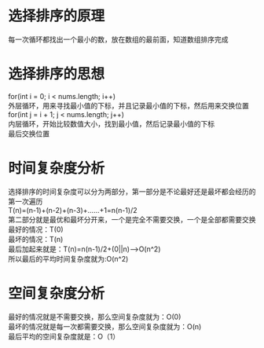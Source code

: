 # 选择排序的原理
每一次循环都找出一个最小的数，放在数组的最前面，知道数组排序完成
# 选择排序的思想
for(int i = 0; i < nums.length; i++)<br>
外层循环，用来寻找最小值的下标，并且记录最小值的下标，然后用来交换位置<br>
for(int j = i + 1; j < nums.length; j++)<br>
内层循环，开始比较数值大小，找到最小值，然后记录最小值的下标<br>
最后交换位置
# 时间复杂度分析
选择排序的时间复杂度可以分为两部分，第一部分是不论最好还是最坏都会经历的第一次遍历<br>
T(n)=(n-1)+(n-2)+(n-3)+……+1=n(n-1)/2<br>
第二部分就是最优和最坏分开来，一个是完全不需要交换，一个是全部都需要交换<br>
最好的情况：T(0)<br>
最坏的情况：T(n)<br>
最后加起来就是：T(n)=n(n-1)/2+(0||n)——>O(n^2)<br>
所以最后的平均时间复杂度就为:O(n^2)
# 空间复杂度分析
最好的情况就是不需要交换，那么空间复杂度就为：O(0)<br>
最坏的情况就是每一次都需要交换，那么空间复杂度就为：O(n)<br>
最后平均的空间复杂度就是：O（1）<br>
